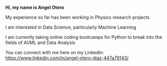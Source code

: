 **Hi, my name is Angel Otero** 

My experience so far has been working in Physics research projects

I am interested in Data Science, particularly Machine Learning

I am currently taking online coding bootcamps for Python to break into the fields of AI/ML and Data Analysis

You can connect with me here on my LinkedIn: https://www.linkedin.com/in/angel-otero-diaz-447a79143/

<!---
AngelOD565/AngelOD565 is a ✨ special ✨ repository because its `README.md` (this file) appears on your GitHub profile.
You can click the Preview link to take a look at your changes.
--->
